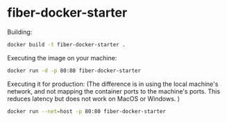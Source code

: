 # fiber-docker-starter


Building: 
```bash
docker build -t fiber-docker-starter .
```

Executing the image on your machine: 
```bash
docker run -d -p 80:80 fiber-docker-starter 
```

Executing it for production: 
(The difference is in using the local machine's network, and not mapping the container ports to the machine's ports. This reduces latency but does not work on MacOS or Windows. )
```bash
docker run --net=host -p 80:80 fiber-docker-starter 
```